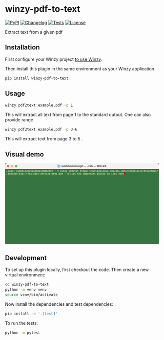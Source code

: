 # winzy-pdf-to-text

[![PyPI](https://img.shields.io/pypi/v/winzy-pdf-to-text.svg)](https://pypi.org/project/winzy-pdf-to-text/)
[![Changelog](https://img.shields.io/github/v/release/sukhbinder/winzy-pdf-to-text?include_prereleases&label=changelog)](https://github.com/sukhbinder/winzy-pdf-to-text/releases)
[![Tests](https://github.com/sukhbinder/winzy-pdf-to-text/workflows/Test/badge.svg)](https://github.com/sukhbinder/winzy-pdf-to-text/actions?query=workflow%3ATest)
[![License](https://img.shields.io/badge/license-Apache%202.0-blue.svg)](https://github.com/sukhbinder/winzy-pdf-to-text/blob/main/LICENSE)

Extract text from a given pdf

## Installation

First configure your Winzy project [to use Winzy](https://github.com/sukhbinder/winzy).

Then install this plugin in the same environment as your Winzy application.
```bash
pip install winzy-pdf-to-text
```
## Usage

```bash
winzy pdf2text example.pdf -p 1
```

This will extract all text from page 1 to the standard output.
One can also provide range

```bash
winzy pdf2text example.pdf -p 3-6
```
This will extract text from page 3 to 5 .

## Visual demo

![](https://raw.githubusercontent.com/sukhbinder/winzy-pdf-to-text/refs/heads/main/winzy-pdf-to-text-demo.gif)

## Development

To set up this plugin locally, first checkout the code. Then create a new virtual environment:
```bash
cd winzy-pdf-to-text
python -m venv venv
source venv/bin/activate
```
Now install the dependencies and test dependencies:
```bash
pip install -e '.[test]'
```
To run the tests:
```bash
python -m pytest
```
